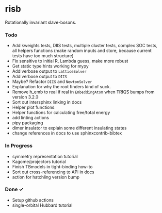 # risb
Rotationally invariant slave-bosons.

### Todo

- Add kweights tests, DIIS tests, multiple cluster tests, complex SOC tests, 
all helpers functions (make random inputs and store, because current tests
have too much structure)
- Fix sensitive to initial R, Lambda guess, make more robust
- Get static type hints working for mypy
- Add verbose output to `LatticeSolver`
- Add verbose output to `DIIS`
- Maybe? Refactor `DIIS` and `NewtonSolver`
- Explanation for why the root finders kind of suck.
- Remove h_emb to real if real in `EmbeddingAtom` when TRIQS bumps from 
version 3.2.0
- Sort out intersphinx linking in docs
- Helper plot functions
- Helper functions for calculating free/total energy
- add linting actions
- pipy packaging
- dimer insulator to explain some different insulating states
- change references in docs to use sphinxcontrib-bibtex


### In Progress

- symmetry representation tutorial
- Kagome/projectors tutorial
- Finish TBmodels in tight-binding how-to
- Sort out cross-referencing to API in docs
- action for hatchling version bump

### Done ✓
- Setup github actions
- single-orbital Hubbard tutorial 
